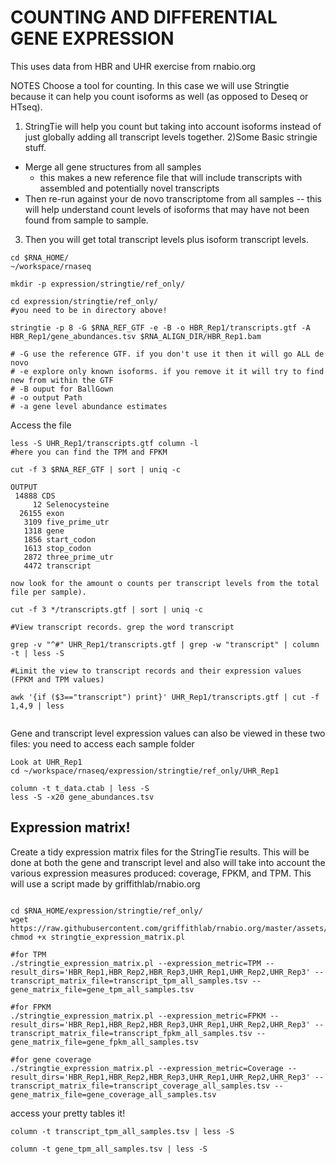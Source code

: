 # COUNTING AND DIFFERENTIAL GENE EXPRESSION

This uses data from HBR and UHR exercise from rnabio.org

NOTES
Choose a tool for counting. In this case we will use Stringtie because it can help you count isoforms as well (as opposed to Deseq or HTseq). 

1) StringTie will help you count but taking into account isoforms instead of just globally adding all transcript levels together. 
2)Some Basic stringie stuff. 
  - Merge all gene structures from all samples 
    - this makes a new reference file that will include transcripts with assembled and potentially novel transcripts
  - Then re-run against your de novo transcriptome from all samples -- this will help understand count levels of isoforms that may have not been found from sample to sample. 
  3) Then you will get total transcript levels plus isoform transcript levels. 
  
```
cd $RNA_HOME/
~/workspace/rnaseq

mkdir -p expression/stringtie/ref_only/

cd expression/stringtie/ref_only/
#you need to be in directory above!

stringtie -p 8 -G $RNA_REF_GTF -e -B -o HBR_Rep1/transcripts.gtf -A HBR_Rep1/gene_abundances.tsv $RNA_ALIGN_DIR/HBR_Rep1.bam

# -G use the reference GTF. if you don't use it then it will go ALL de novo
# -e explore only known isoforms. if you remove it it will try to find new from within the GTF
# -B ouput for BallGown
# -o output Path
# -a gene level abundance estimates

```
Access the file

```
less -S UHR_Rep1/transcripts.gtf column -l
#here you can find the TPM and FPKM

cut -f 3 $RNA_REF_GTF | sort | uniq -c

OUTPUT
 14888 CDS
     12 Selenocysteine
  26155 exon
   3109 five_prime_utr
   1318 gene
   1856 start_codon
   1613 stop_codon
   2872 three_prime_utr
   4472 transcript

now look for the amount o counts per transcript levels from the total file per sample). 

cut -f 3 */transcripts.gtf | sort | uniq -c

#View transcript records. grep the word transcript

grep -v "^#" UHR_Rep1/transcripts.gtf | grep -w "transcript" | column -t | less -S

#Limit the view to transcript records and their expression values (FPKM and TPM values)

awk '{if ($3=="transcript") print}' UHR_Rep1/transcripts.gtf | cut -f 1,4,9 | less 


```
Gene and transcript level expression values can also be viewed in these two files:
you need to access each sample folder

```
Look at UHR_Rep1
cd ~/workspace/rnaseq/expression/stringtie/ref_only/UHR_Rep1

column -t t_data.ctab | less -S
less -S -x20 gene_abundances.tsv

```
## Expression matrix!
Create a tidy expression matrix files for the StringTie results. This will be done at both the gene and transcript level and also will take into account the various expression measures produced: coverage, FPKM, and TPM.
This will use a script made by griffithlab/rnabio.org
```

cd $RNA_HOME/expression/stringtie/ref_only/
wget https://raw.githubusercontent.com/griffithlab/rnabio.org/master/assets/scripts/stringtie_expression_matrix.pl
chmod +x stringtie_expression_matrix.pl

#for TPM
./stringtie_expression_matrix.pl --expression_metric=TPM --result_dirs='HBR_Rep1,HBR_Rep2,HBR_Rep3,UHR_Rep1,UHR_Rep2,UHR_Rep3' --transcript_matrix_file=transcript_tpm_all_samples.tsv --gene_matrix_file=gene_tpm_all_samples.tsv

#for FPKM
./stringtie_expression_matrix.pl --expression_metric=FPKM --result_dirs='HBR_Rep1,HBR_Rep2,HBR_Rep3,UHR_Rep1,UHR_Rep2,UHR_Rep3' --transcript_matrix_file=transcript_fpkm_all_samples.tsv --gene_matrix_file=gene_fpkm_all_samples.tsv

#for gene coverage
./stringtie_expression_matrix.pl --expression_metric=Coverage --result_dirs='HBR_Rep1,HBR_Rep2,HBR_Rep3,UHR_Rep1,UHR_Rep2,UHR_Rep3' --transcript_matrix_file=transcript_coverage_all_samples.tsv --gene_matrix_file=gene_coverage_all_samples.tsv
```
access your pretty tables it!

```
column -t transcript_tpm_all_samples.tsv | less -S

column -t gene_tpm_all_samples.tsv | less -S

```
